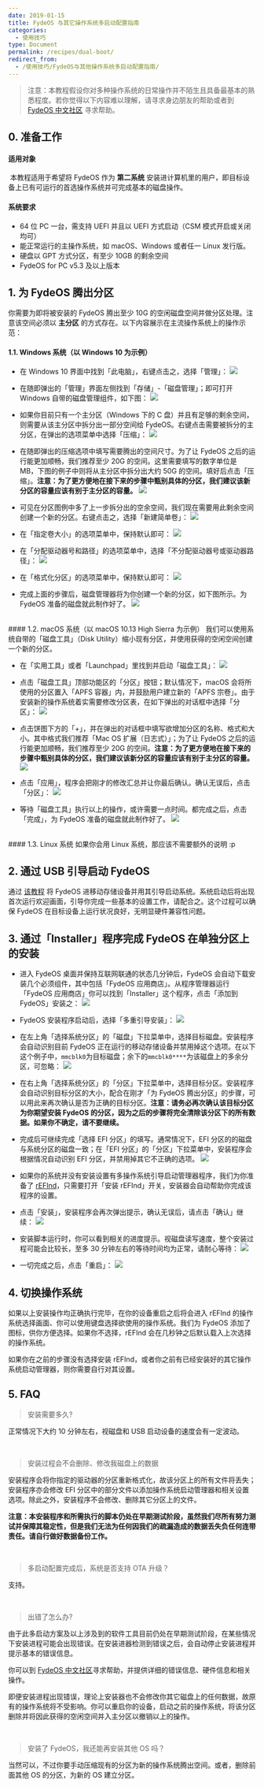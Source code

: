```yaml
---
date: 2019-01-15
title: FydeOS 与其它操作系统多启动配置指南
categories:
  - 使用技巧
type: Document
permalink: /recipes/dual-boot/
redirect_from:
  - /使用技巧/FydeOS与其他操作系统多启动配置指南/
---
```


> 注意：本教程假设你对多种操作系统的日常操作并不陌生且具备最基本的熟悉程度。若你觉得以下内容难以理解，请寻求身边朋友的帮助或者到 [FydeOS 中文社区](https://fydeos.com/community) 寻求帮助。


## 0. 准备工作
#### 适用对象

 本教程适用于希望将 FydeOS 作为 **第二系统** 安装进计算机里的用户，即目标设备上已有可运行的首选操作系统并可完成基本的磁盘操作。

#### 系统要求

 - 64 位 PC 一台，需支持 UEFI 并且以 UEFI 方式启动（CSM 模式开启或关闭均可）
 - 能正常运行的主操作系统，如 macOS、Windows 或者任一 Linux 发行版。
 - 硬盘以 GPT 方式分区，有至少 10GB 的剩余空间
 - FydeOS for PC v5.3 及以上版本


## 1. 为 FydeOS 腾出分区

你需要为即将被安装的 FydeOS 腾出至少 10G 的空闲磁盘空间并做分区处理。注意该空间必须以 **主分区** 的方式存在。以下内容展示在主流操作系统上的操作示范：

#### 1.1. Windows 系统（以 Windows 10 为示例）

 -   在 Windows 10 界面中找到「此电脑」，右键点击之，选择「管理」：
![](https://fydeos.com/wp-content/uploads/2019/01/step1.png)

 -   在随即弹出的「管理」界面左侧找到「存储」-「磁盘管理」；即可打开 Windows 自带的磁盘管理组件，如下图：
![](https://fydeos.com/wp-content/uploads/2019/01/step2.png)

 -   如果你目前只有一个主分区（Windows 下的 C 盘）并且有足够的剩余空间，则需要从该主分区中拆分出一部分空间给 FydeOS。右键点击需要被拆分的主分区，在弹出的选项菜单中选择「压缩」：
![](https://fydeos.com/wp-content/uploads/2019/01/step3.png)

 -   在随即弹出的压缩选项中填写需要腾出的空间尺寸。为了让 FydeOS 之后的运行能更加顺畅，我们推荐至少 20G 的空间。这里需要填写的数字单位是 MB，下图的例子中则将从主分区中拆分出大约 50G 的空间。填好后点击「压缩」。**注意：为了更方便地在接下来的步骤中甄别具体的分区，我们建议该新分区的容量应该有别于主分区的容量。**
![](https://fydeos.com/wp-content/uploads/2019/01/step4.png)

 -   可见在分区图例中多了上一步拆分出的空余空间，我们现在需要用此剩余空间创建一个新的分区。右键点击之，选择「新建简单卷」：
![](https://fydeos.com/wp-content/uploads/2019/01/step5.png)

 -   在「指定卷大小」的选项菜单中，保持默认即可：
![](https://fydeos.com/wp-content/uploads/2019/01/step6.png)

 -   在「分配驱动器号和路径」的选项菜单中，选择「不分配驱动器号或驱动器路径」：
![](https://fydeos.com/wp-content/uploads/2019/01/step7_1.png)

 -   在「格式化分区」的选项菜单中，保持默认即可：
![](https://fydeos.com/wp-content/uploads/2019/01/step8.png)

 -   完成上面的步骤后，磁盘管理器将为你创建一个新的分区，如下图所示。为 FydeOS 准备的磁盘就此制作好了。
![](https://fydeos.com/wp-content/uploads/2019/01/step9.png)

<br>
#### 1.2. macOS 系统（以 macOS 10.13 High Sierra 为示例）
我们可以使用系统自带的「磁盘工具」（Disk Utility）缩小现有分区，并使用获得的空闲空间创建一个新的分区。

 -   在「实用工具」或者「Launchpad」里找到并启动「磁盘工具」：
![](https://fydeos.com/wp-content/uploads/2019/01/osx1.png)

 -   点击「磁盘工具」顶部功能区的「分区」按钮；默认情况下，macOS 会将所使用的分区置入「APFS 容器」内，并鼓励用户建立新的「APFS 宗卷」。由于安装新的操作系统着实需要修改分区表，在如下弹出的对话框中选择「分区」：
![](https://fydeos.com/wp-content/uploads/2019/01/osx2.png)

 -   点击饼图下方的「+」，并在弹出的对话框中填写欲增加分区的名称、格式和大小。其中格式我们推荐「Mac OS 扩展（日志式）」；为了让 FydeOS 之后的运行能更加顺畅，我们推荐至少 20G 的空间。**注意：为了更方便地在接下来的步骤中甄别具体的分区，我们建议该新分区的容量应该有别于主分区的容量。**
![](https://fydeos.com/wp-content/uploads/2019/01/osx3.png)

 -   点击「应用」，程序会把刚才的修改汇总并让你最后确认。确认无误后，点击「分区」：
![](https://fydeos.com/wp-content/uploads/2019/01/osx4.png)

 -   等待「磁盘工具」执行以上的操作，或许需要一点时间。都完成之后，点击「完成」，为 FydeOS 准备的磁盘就此制作好了。
![](https://fydeos.com/wp-content/uploads/2019/01/osx5.png)

<br>
#### 1.3. Linux 系统
如果你会用 Linux 系统，那应该不需要额外的说明 :p


## 2. 通过 USB 引导启动 FydeOS

通过 [该教程](https://fydeos.com/instructions-pc/) 将 FydeOS 进移动存储设备并用其引导启动系统。系统启动后将出现首次运行欢迎画面，引导你完成一些基本的设置工作，请配合之。这个过程可以确保 FydeOS 在目标设备上运行状况良好，无明显硬件兼容性问题。


## 3. 通过「Installer」程序完成 FydeOS 在单独分区上的安装

 -   进入 FydeOS 桌面并保持互联网联通的状态几分钟后，FydeOS 会自动下载安装几个必须组件，其中包括「FydeOS 应用商店」。从程序管理器运行「FydeOS 应用商店」你可以找到「Installer」这个程序，点击「添加到 FydeOS」安装之：
![](https://fydeos.com/wp-content/uploads/2019/01/install1-1.png)

 -   FydeOS 安装程序启动后，选择「多重引导安装」：
![](https://fydeos.com/wp-content/uploads/2019/01/install2.png)

 -   在左上角「选择系统分区」的「磁盘」下拉菜单中，选择目标磁盘。安装程序会自动识别目前 FydeOS 正在运行的移动存储设备并禁用掉这个选项。在以下这个例子中，`mmcblk0`为目标磁盘；余下的`mmcblk0****`为该磁盘上的多余分区，可忽略：
![](https://fydeos.com/wp-content/uploads/2019/01/install3.png)

 -   在右上角「选择系统分区」的「分区」下拉菜单中，选择目标分区。安装程序会自动识别目标分区的大小，配合在刚才「为 FydeOS 腾出分区」的步骤，可以用此来再次确认是否为正确的目标分区。**注意：请务必再次确认该目标分区为你期望安装 FydeOS 的分区，因为之后的步骤将完全清除该分区下的所有数据。如果你不确定，请不要继续。**
 -   完成后可继续完成「选择 EFI 分区」的填写。通常情况下，EFI 分区的的磁盘与系统分区的磁盘一致；在「EFI 分区」的「分区」下拉菜单中，安装程序会根据情况自动识别 EFI 分区，并禁用掉其它不正确的选项。
![](https://fydeos.com/wp-content/uploads/2019/01/install4.png)

 -   如果你的系统并没有安装设置有多操作系统引导启动管理器程序，我们为你准备了 [rEFInd](http://www.rodsbooks.com/refind/)，只需要打开「安装 rEFInd」开关，安装器会自动帮助你完成该程序的设置。
 -   点击「安装」，安装程序会再次弹出提示，确认无误后，请点击「确认」继续：
![](https://fydeos.com/wp-content/uploads/2019/01/install5.png)

 -   安装脚本运行时，你可以看到相关的进度提示。视磁盘读写速度，整个安装过程可能会比较长，至多 30 分钟左右的等待时间均为正常，请耐心等待：
![](https://fydeos.com/wp-content/uploads/2019/01/install6.png)

 -   一切完成之后，点击「重启」：
![](https://fydeos.com/wp-content/uploads/2019/01/install7.png)


## 4. 切换操作系统
如果以上安装操作均正确执行完毕，在你的设备重启之后将会进入 rEFInd 的操作系统选择画面、你可以使用键盘选择欲使用的操作系统。我们为 FydeOS 添加了图标，供你方便选择。如果你不选择，rEFInd 会在几秒钟之后默认载入上次选择的操作系统。

如果你在之前的步骤没有选择安装 rEFInd，或者你之前有已经安装好的其它操作系统启动管理器，则你需要自行对其设置。


## 5. FAQ

> 安装需要多久?

正常情况下大约 10 分钟左右，视磁盘和 USB 启动设备的速度会有一定波动。

<br>

> 安装过程会不会删除、修改我磁盘上的数据

安装程序会将你指定的驱动器的分区重新格式化，故该分区上的所有文件将丢失；安装程序亦会修改 EFI 分区中的部分文件以添加操作系统启动管理器和相关设置选项。除此之外，安装程序不会修改、删除其它分区上的文件。

**注意：本安装程序和所需执行的脚本仍处在早期测试阶段，虽然我们尽所有努力测试并保障其稳定性，但是我们无法为任何因我们的疏漏造成的数据丢失负任何连带责任。请自行做好数据备份工作。**

<br>

>多启动配置完成后，系统是否支持 OTA 升级？

支持。

<br>

> 出错了怎么办?

由于此多启动方案及以上涉及到的软件工具目前仍处在早期测试阶段，在某些情况下安装进程可能会出现错误。在安装进器检测到错误之后，会自动停止安装进程并提示基本的错误信息。

你可以到 [FydeOS 中文社区](https://fydeos.com/community)寻求帮助，并提供详细的错误信息、硬件信息和相关操作。

即便安装进程出现错误，理论上安装器也不会修改你其它磁盘上的任何数据，故原有的操作系统将不受影响。你可以重启你的设备，启动之前的操作系统，将该分区删除并将因此获得的空闲空间并入主分区以撤销以上的操作。

<br>

>安装了 FydeOS，我还能再安装其他 OS 吗？

当然可以，不过你要手动压缩现有的分区为新的操作系统腾出空间。或者，删除前面其他 OS 的分区，为新的 OS 建立分区。
